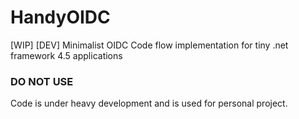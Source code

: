 # HandyOIDC
[WIP] [DEV] Minimalist OIDC Code flow implementation for tiny .net framework 4.5 applications

### DO NOT USE

Code is under heavy development and is used for personal project.
